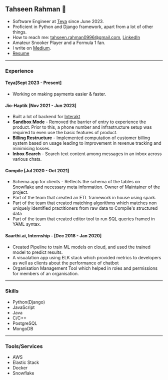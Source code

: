 ## Tahseen Rahman 👋 

- Software Engineer at [Teya](https://teya.com) since June 2023.
- Proficient in Python and Django framework, apart from a lot of other things.
- How to reach me: tahseen.rahman0996@gmail.com, [LinkedIn](https://www.linkedin.com/in/tahseen09)
- Amateur Snooker Player and a Formula 1 fan.
- I write on [Medium](https://tahseen-rahman.medium.com/).
- [Resume](https://tahseenrahman.notion.site/Resume-ae01040ae55f469b919d95963b1171b6)

***

### Experience
#### Teya[Sept 2023 - Present]
- Working on making payments easier & faster.

#### Jio-Haptik [Nov 2021 - Jun 2023]
- Built a lot of backend for [Interakt](https://www.interakt.shop/)
- **Sandbox Mode** - Removed the barrier of entry to experience the product. Prior to this, a phone number and infrastructure setup was required to even use the basic features of product.
- **Billing Restructure** - Implemented computation of customer billing system based on usage leading to improvement in revenue tracking and minimising losses.
- **Inbox Search** - Search text content among messages in an inbox across various chats.

#### Compile [Jul 2020 - Oct 2021]
- Schema app for clients - Reflects the schema of the tables on Snowflake and necessary meta information. Owner of Maintainer of the project.
- Part of the team that created an ETL framework in house using spark.
- Part of the team that created matching algorithms which matches non uniquely identified practitioners from raw data to Compile's structured data
- Part of the team that created editor tool to run SQL queries framed in YAML syntax.

#### Saarthi.ai, Internship - [Dec 2018 - Jan 2020]
- Created Pipeline to train ML models on cloud, and used the trained model to predict results.
- A visualation app using ELK stack which provided metrics to developers as well as clients about the performance of chatbot
- Organisation Management Tool which helped in roles and permissions for members of an organisation.

***

### Skills
- Python(Django)
- JavaScript
- Java
- C/C++
- PostgreSQL
- MongoDB

***

### Tools/Services
- AWS
- Elastic Stack
- Docker
- Snowflake
